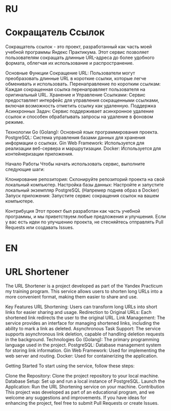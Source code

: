 # RU
# Сокращатель Ссылок
Сокращатель ссылок - это проект, разработанный как часть моей учебной программы Яндекс Практикума. Этот сервис позволяет пользователям сокращать длинные URL-адреса до более удобного формата, облегчая их использование и распространение.

Основные Функции
Сокращение URL: Пользователи могут преобразовать длинные URL в короткие ссылки, которые легче обменивать и использовать.
Перенаправление по коротким ссылкам: Каждая сокращенная ссылка перенаправляет пользователя на оригинальный URL.
Хранение и Управление Ссылками: Сервис предоставляет интерфейс для управления сокращенными ссылками, включая возможность отметить ссылку как удаленную.
Поддержка Асинхронных Задач: Сервис поддерживает асинхронное удаление ссылок и способен обрабатывать запросы на удаление в фоновом режиме.

Технологии
Go (Golang): Основной язык программирования проекта.
PostgreSQL: Система управления базами данных для хранения информации о ссылках.
Gin Web Framework: Используется для реализации веб-сервера и маршрутизации.
Docker: Используется для контейнеризации приложения.

Начало Работы
Чтобы начать использовать сервис, выполните следующие шаги:

Клонирование репозитория: Склонируйте репозиторий проекта на свой локальный компьютер.
Настройка базы данных: Настройте и запустите локальный экземпляр PostgreSQL (Напремер подняв образ в Docker)
Запуск приложения: Запустите сервис сокращения ссылок на вашем компьютере.

Контрибуция
Этот проект был разработан как часть учебной программы, и мы приветствуем любые предложения и улучшения. Если у вас есть идеи по улучшению проекта, не стесняйтесь отправлять Pull Requests или создавать Issues.


# EN
# URL Shortener
The URL Shortener is a project developed as part of the Yandex Practicum my training program. This service allows users to shorten long URLs into a more convenient format, making them easier to share and use.

Key Features
URL Shortening: Users can transform long URLs into short links for easier sharing and usage.
Redirection to Original URLs: Each shortened link redirects the user to the original URL.
Link Management: The service provides an interface for managing shortened links, including the ability to mark a link as deleted.
Asynchronous Task Support: The service supports asynchronous link deletion, capable of handling deletion requests in the background.
Technologies
Go (Golang): The primary programming language used in the project.
PostgreSQL: Database management system for storing link information.
Gin Web Framework: Used for implementing the web server and routing.
Docker: Used for containerizing the application.

Getting Started
To start using the service, follow these steps:

Clone the Repository: Clone the project repository to your local machine.
Database Setup: Set up and run a local instance of PostgreSQL.
Launch the Application: Run the URL Shortening service on your machine.
Contribution
This project was developed as part of an educational program, and we welcome any suggestions and improvements. If you have ideas for enhancing the project, feel free to submit Pull Requests or create Issues.
